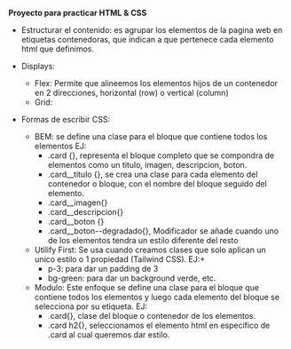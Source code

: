 **Proyecto para practicar HTML & CSS**

- Estructurar el contenido: es agrupar los elementos de la pagina web en etiquetas contenedoras, que indican a que pertenece cada elemento html que definimos.

- Displays: 
    - Flex: Permite que alineemos los elementos hijos de un contenedor en 2 direcciones, horizontal (row) o vertical (column)
    - Grid: 


- Formas de escribir CSS:
    - BEM: se define una clase para el bloque que contiene todos los elementos EJ:
        - .card {}, representa el bloque completo que se compondra de elementos como un titulo, imagen, descripcion, boton.
        - .card__titulo {}, se crea una clase para cada elemento del contenedor o bloque, con el nombre del bloque seguido del elemento.
        - .card__imagen{}
        - .card__descripcion{}
        - .card__boton {}
        - .card__boton--degradado{}, Modificador se añade cuando uno de los elementos tendra un estilo diferente del resto
    - Utilify First: Se usa cuando creamos clases que solo aplican un unico estilo o 1 propiedad (Tailwind CSS). EJ:+
        - p-3: para dar un padding de 3
        - bg-green: para dar un background verde, etc.
    - Modulo: Este enfoque se define una clase para el bloque que contiene todos los elementos y luego cada elemento del bloque se selecciona por su etiqueta. EJ:
        - .card{}, clase del bloque o contenedor de los elementos.
        - .card h2{}, seleccionamos el elemento html en especifico de .card al cual queremos dar estilo.
 